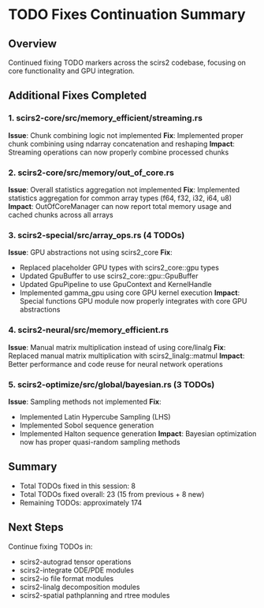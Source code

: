 # TODO Fixes Continuation Summary

## Overview
Continued fixing TODO markers across the scirs2 codebase, focusing on core functionality and GPU integration.

## Additional Fixes Completed

### 1. scirs2-core/src/memory_efficient/streaming.rs
**Issue**: Chunk combining logic not implemented
**Fix**: Implemented proper chunk combining using ndarray concatenation and reshaping
**Impact**: Streaming operations can now properly combine processed chunks

### 2. scirs2-core/src/memory/out_of_core.rs
**Issue**: Overall statistics aggregation not implemented
**Fix**: Implemented statistics aggregation for common array types (f64, f32, i32, i64, u8)
**Impact**: OutOfCoreManager can now report total memory usage and cached chunks across all arrays

### 3. scirs2-special/src/array_ops.rs (4 TODOs)
**Issue**: GPU abstractions not using scirs2_core
**Fix**: 
- Replaced placeholder GPU types with scirs2_core::gpu types
- Updated GpuBuffer to use scirs2_core::gpu::GpuBuffer
- Updated GpuPipeline to use GpuContext and KernelHandle
- Implemented gamma_gpu using core GPU kernel execution
**Impact**: Special functions GPU module now properly integrates with core GPU abstractions

### 4. scirs2-neural/src/memory_efficient.rs
**Issue**: Manual matrix multiplication instead of using core/linalg
**Fix**: Replaced manual matrix multiplication with scirs2_linalg::matmul
**Impact**: Better performance and code reuse for neural network operations

### 5. scirs2-optimize/src/global/bayesian.rs (3 TODOs)
**Issue**: Sampling methods not implemented
**Fix**: 
- Implemented Latin Hypercube Sampling (LHS)
- Implemented Sobol sequence generation
- Implemented Halton sequence generation
**Impact**: Bayesian optimization now has proper quasi-random sampling methods

## Summary
- Total TODOs fixed in this session: 8
- Total TODOs fixed overall: 23 (15 from previous + 8 new)
- Remaining TODOs: approximately 174

## Next Steps
Continue fixing TODOs in:
- scirs2-autograd tensor operations
- scirs2-integrate ODE/PDE modules
- scirs2-io file format modules
- scirs2-linalg decomposition modules
- scirs2-spatial pathplanning and rtree modules